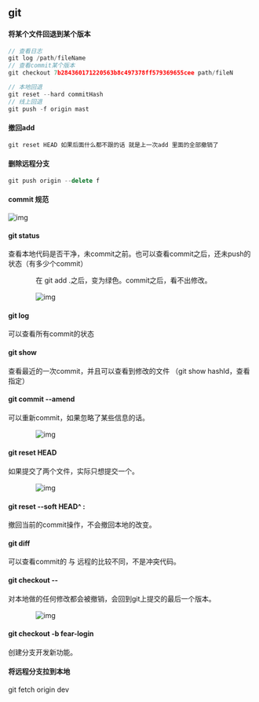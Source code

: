 ## git



#### 将某个文件回退到某个版本

```js
// 查看日志
git log /path/fileName
// 查看commit某个版本
git checkout 7b284360171220563b8c497378ff579369655cee path/fileN

// 本地回退
git reset --hard commitHash
// 线上回退
git push -f origin mast
```

#### 撤回add

```js
git reset HEAD 如果后面什么都不跟的话 就是上一次add 里面的全部撤销了 
```

#### 删除远程分支

```js
git push origin --delete f
```

#### commit 规范



![img](https://img2020.cnblogs.com/blog/2097780/202011/2097780-20201102201259796-600745321.png)







#### git status

查看本地代码是否干净，未commit之前。也可以查看commit之后，还未push的状态（有多少个commit）

　　　　在 git add .之后，变为绿色。commit之后，看不出修改。

　　　　![img](https://img2020.cnblogs.com/blog/2097780/202012/2097780-20201222094119342-1741048868.png)

 

#### git log

可以查看所有commit的状态 

#### git show

查看最近的一次commit，并且可以查看到修改的文件 （git show hashId，查看指定）

#### git commit --amend

可以重新commit，如果忽略了某些信息的话。

　　　　![img](https://img2020.cnblogs.com/blog/2097780/202012/2097780-20201222095354588-1956984737.png)

 

 

#### git reset HEAD <file> 

 如果提交了两个文件，实际只想提交一个。

　　　　![img](https://img2020.cnblogs.com/blog/2097780/202012/2097780-20201222095821708-1911481341.png)

 

 

####  git reset --soft HEAD^ :

撤回当前的commit操作，不会撤回本地的改变。

####  git diff

可以查看commit的 与 远程的比较不同，不是冲突代码。

####  git checkout -- <file>

 对本地做的任何修改都会被撤销，会回到git上提交的最后一个版本。

　　　　![img](https://img2020.cnblogs.com/blog/2097780/202012/2097780-20201222100203204-1254904140.png)

 

 

####  git checkout -b fear-login

创建分支开发新功能。



####   将远程分支拉到本地

git fetch origin dev



